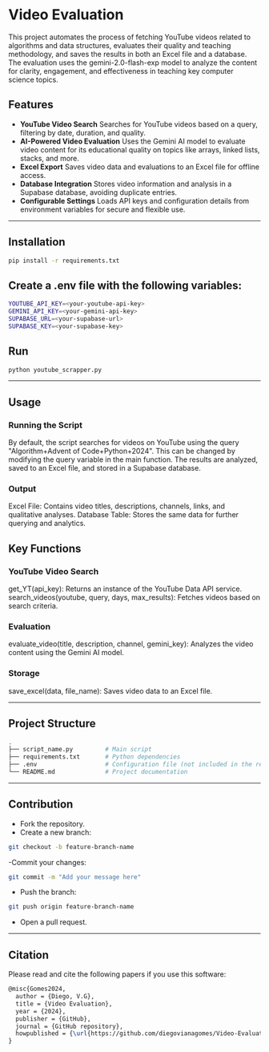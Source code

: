 # Video Evaluation

This project automates the process of fetching YouTube videos related to algorithms and data structures, evaluates their quality and teaching methodology, and saves the results in both an Excel file and a database. The evaluation uses the gemini-2.0-flash-exp model to analyze the content for clarity, engagement, and effectiveness in teaching key computer science topics.

## Features

- **YouTube Video Search** 
Searches for YouTube videos based on a query, filtering by date, duration, and quality.
- **AI-Powered Video Evaluation**
Uses the Gemini AI model to evaluate video content for its educational quality on topics like arrays, linked lists, stacks, and more.
- **Excel Export**
 Saves video data and evaluations to an Excel file for offline access.
- **Database Integration**
 Stores video information and analysis in a Supabase database, avoiding duplicate entries.
- **Configurable Settings**
 Loads API keys and configuration details from environment variables for secure and flexible use.

---

## Installation
```bash
pip install -r requirements.txt
```

## Create a .env file with the following variables:
```bash
YOUTUBE_API_KEY=<your-youtube-api-key>
GEMINI_API_KEY=<your-gemini-api-key>
SUPABASE_URL=<your-supabase-url>
SUPABASE_KEY=<your-supabase-key>
```

## Run
```bash
python youtube_scrapper.py
```

---
## Usage
### Running the Script
By default, the script searches for videos on YouTube using the query "Algorithm+Advent of Code+Python+2024". This can be changed by modifying the query variable in the main function.
The results are analyzed, saved to an Excel file, and stored in a Supabase database.
### Output
Excel File: Contains video titles, descriptions, channels, links, and qualitative analyses.
Database Table: Stores the same data for further querying and analytics.
## Key Functions
### YouTube Video Search
get_YT(api_key): Returns an instance of the YouTube Data API service.
search_videos(youtube, query, days, max_results): Fetches videos based on search criteria.
### Evaluation
evaluate_video(title, description, channel, gemini_key): Analyzes the video content using the Gemini AI model.
### Storage
save_excel(data, file_name): Saves video data to an Excel file.

---
## Project Structure
```bash
.
├── script_name.py         # Main script
├── requirements.txt       # Python dependencies
├── .env                   # Configuration file (not included in the repo)
└── README.md              # Project documentation

```
---
## Contribution
- Fork the repository.
- Create a new branch:
```bash
git checkout -b feature-branch-name
```
-Commit your changes:
```bash
git commit -m "Add your message here"
```
- Push the branch:
```bash
git push origin feature-branch-name
```
- Open a pull request.

---

## Citation
Please read and cite the following papers if you use this software:

```latex
@misc{Gomes2024,
  author = {Diego, V.G},
  title = {Video Evaluation},
  year = {2024},
  publisher = {GitHub},
  journal = {GitHub repository},
  howpublished = {\url{https://github.com/diegovianagomes/Video-Evaluation}}
}
```


